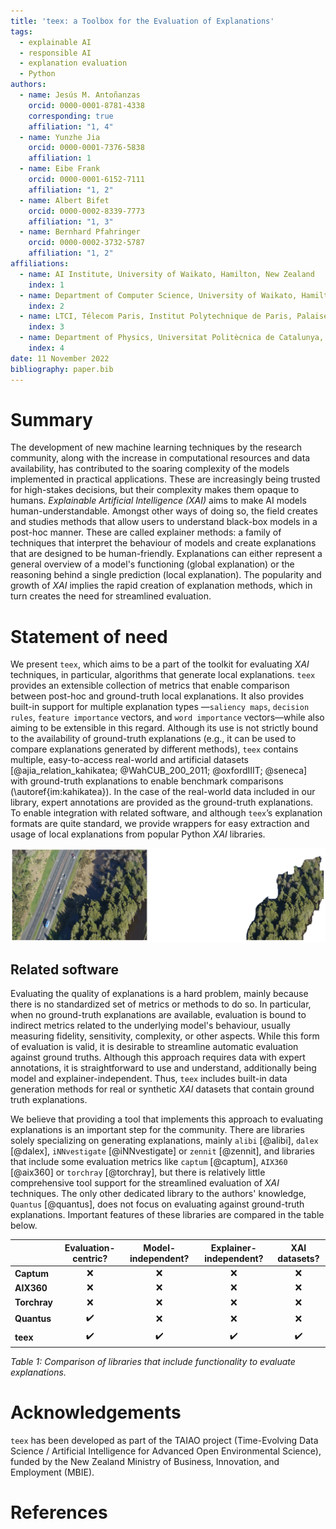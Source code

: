 ```yaml
---
title: 'teex: a Toolbox for the Evaluation of Explanations'
tags:
  - explainable AI
  - responsible AI
  - explanation evaluation
  - Python
authors:
  - name: Jesús M. Antoñanzas
    orcid: 0000-0001-8781-4338
    corresponding: true
    affiliation: "1, 4"
  - name: Yunzhe Jia
    orcid: 0000-0001-7376-5838
    affiliation: 1
  - name: Eibe Frank
    orcid: 0000-0001-6152-7111
    affiliation: "1, 2"
  - name: Albert Bifet
    orcid: 0000-0002-8339-7773
    affiliation: "1, 3"
  - name: Bernhard Pfahringer
    orcid: 0000-0002-3732-5787
    affiliation: "1, 2"
affiliations:
  - name: AI Institute, University of Waikato, Hamilton, New Zealand
    index: 1
  - name: Department of Computer Science, University of Waikato, Hamilton, New Zealand
    index: 2
  - name: LTCI, Télecom Paris, Institut Polytechnique de Paris, Palaiseau, France
    index: 3
  - name: Department of Physics, Universitat Politècnica de Catalunya, Barcelona, Spain
    index: 4
date: 11 November 2022
bibliography: paper.bib
---
```


# Summary

The development of new machine learning techniques by the research community, along with the increase in computational resources and data availability, has contributed to the soaring complexity of the models implemented in practical applications. These are increasingly being trusted for high-stakes 
decisions, but their complexity makes them opaque to humans. *Explainable Artificial Intelligence (XAI)* aims to make AI models human-understandable. Amongst other ways of doing so, the field creates and studies methods that allow users to understand black-box models in a post-hoc manner. These are called explainer methods: a family of techniques that interpret the behaviour of models and create explanations that are designed to be human-friendly. Explanations can either represent a general overview of a model's functioning (global explanation) or the reasoning behind a single prediction (local explanation). The popularity and growth of *XAI* implies the rapid creation of explanation methods, which in turn creates the need for streamlined evaluation.

# Statement of need

We present `teex`, which aims to be a part of the toolkit for evaluating *XAI* techniques, in particular, algorithms that generate local explanations. `teex` provides an extensible collection of metrics that enable comparison between post-hoc and ground-truth local explanations. It also provides built-in support for multiple explanation types —`saliency maps`, `decision rules`, `feature importance` vectors, and `word importance` vectors—while also aiming to be extensible in this regard. Although its use is not strictly bound to the availability of ground-truth explanations (e.g., it can be used to compare explanations generated by different methods), `teex` contains multiple, easy-to-access real-world and artificial datasets [@ajia_relation_kahikatea; @WahCUB_200_2011; @oxfordIIIT; @seneca] with ground-truth explanations to enable benchmark comparisons (\autoref{im:kahikatea}). In the case of the real-world data included in our library, expert annotations are provided as
the ground-truth explanations. To enable integration with related software, and although `teex`’s explanation formats are quite standard, we provide wrappers for easy extraction and usage of local explanations from popular Python *XAI* libraries.

![`Kahikatea` sample and its g.t. explanation.\label{im:kahikatea}](images/kahikatea.png)

## Related software

Evaluating the quality of explanations is a hard problem, mainly because there is no standardized set of metrics or methods to do so. In particular, when no ground-truth explanations are available, evaluation is bound to indirect metrics related to the underlying model's behaviour, usually measuring fidelity, sensitivity, complexity, or other aspects. While this form of evaluation is valid, it is desirable to streamline automatic evaluation against ground truths. Although this approach requires data with expert annotations, it is straightforward to use and understand, additionally being model and explainer-independent. Thus, `teex` includes built-in data generation methods for real or synthetic *XAI* datasets that contain ground truth explanations.

We believe that providing a tool that implements this approach to evaluating explanations is an important step for the community. There are libraries solely specializing on generating explanations, mainly `alibi` [@alibi], `dalex` [@dalex], `iNNvestigate` [@iNNvestigate] or `zennit` [@zennit], and libraries that include some evaluation metrics like `captum` [@captum], `AIX360` [@aix360] or `torchray` [@torchray], but there is relatively little comprehensive tool support for the streamlined evaluation of *XAI* techniques. The only other dedicated library to the authors' knowledge, `Quantus` [@quantus], does not focus on evaluating against ground-truth explanations. Important features of these libraries are compared in the table below.

|              | **Evaluation-centric?** | **Model-independent?** | **Explainer-independent?** | **XAI datasets?** |
|--------------|:-------------------------:|:------------------------:|:----------------------------:|:-------------------:|
| **Captum**   |         ❌        |         ❌        |           ❌          |      ❌      |
| **AIX360**   |         ❌         |         ❌        |           ❌          |      ❌      |
| **Torchray** |         ❌         |         ❌        |           ❌          |      ❌      |
| **Quantus**  |         ✔️         |         ❌        |           ❌          |      ❌      |
| **teex**     |         ✔️         |         ✔️        |           ✔️          |      ✔️      |
 
*Table 1: Comparison of libraries that include functionality to evaluate explanations.*

# Acknowledgements

`teex` has been developed as part of the TAIAO project (Time-Evolving Data Science / Artificial Intelligence for Advanced Open Environmental Science), funded by the New Zealand Ministry of Business, Innovation, and Employment (MBIE).

# References